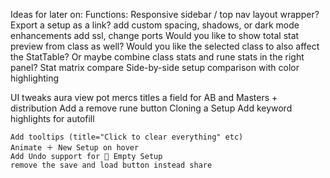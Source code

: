 Ideas for later on:
  Functions: 
    Responsive sidebar / top nav layout wrapper?
    Export a setup as a link?
    add custom spacing, shadows, or dark mode enhancements
    add ssl, change ports
    Would you like to show total stat preview from class as well?
    Would you like the selected class to also affect the StatTable?
    Or maybe combine class stats and rune stats in the right panel?
    Stat matrix compare	Side-by-side setup comparison with color highlighting

  UI tweaks
    aura view
    pot
    mercs
    titles
    a field for AB and Masters + distribution
    Add a remove rune button
    Cloning a Setup
    Add keyword highlights for autofill

    Add tooltips (title="Click to clear everything" etc)
    Animate ＋ New Setup on hover
    Add Undo support for 🧹 Empty Setup
    remove the save and load button instead share
